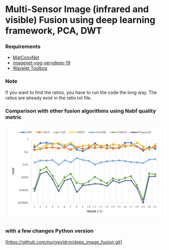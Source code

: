 # Multi-Sensor Image (infrared and visible) Fusion using deep learning framework, PCA, DWT

### Requirements
- [MatConvNet](https://www.vlfeat.org/matconvnet/)
- [imagenet-vgg-verydeep-19](https://www.vlfeat.org/matconvnet/pretrained/)
- [Wavelet Toolbox](https://www.mathworks.com/products/wavelet.html)

### Note
If you want to find the ratios, you have to run the code the long way. The ratios are already exist in the ratio.txt file.

### Comparison with other fusion algorithms using Nabf quality metric

![alt text](https://github.com/nuriyeyldrm/deep_image_fusion2/blob/master/framework/Nabf_graph.png?raw=true)

### with a few changes Python version 
[https://github.com/nuriyeyldrm/deep_image_fusion.git]
